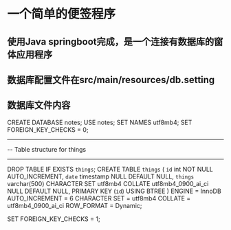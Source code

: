 ﻿# 一个简单的便签程序
## 使用Java springboot完成，是一个连接有数据库的窗体应用程序
## 数据库配置文件在src/main/resources/db.setting
## 数据库文件内容
CREATE DATABASE notes;
USE notes;
SET NAMES utf8mb4;
SET FOREIGN_KEY_CHECKS = 0;

-- ----------------------------
-- Table structure for things
-- ----------------------------
DROP TABLE IF EXISTS `things`;
CREATE TABLE `things`  (
  `id` int NOT NULL AUTO_INCREMENT,
  `date` timestamp NULL DEFAULT NULL,
  `things` varchar(500) CHARACTER SET utf8mb4 COLLATE utf8mb4_0900_ai_ci NULL DEFAULT NULL,
  PRIMARY KEY (`id`) USING BTREE
) ENGINE = InnoDB AUTO_INCREMENT = 6 CHARACTER SET = utf8mb4 COLLATE = utf8mb4_0900_ai_ci ROW_FORMAT = Dynamic;

SET FOREIGN_KEY_CHECKS = 1;
